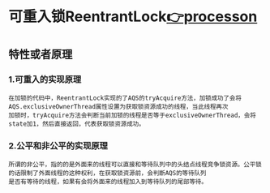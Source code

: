 # 可重入锁ReentrantLock[👉processon](https://www.processon.com/view/link/65d702a69efaa83afcc88700)
## 特性或者原理
### 1.可重入的实现原理
```text
在加锁的代码中，ReentrantLock实现的了AQS的tryAcquire方法，加锁成功了会将AQS.exclusiveOwnerThread属性设置为获取锁资源成功的线程，当此线程再次
加锁时，tryAcquire方法会判断当前加锁的线程是否等于exclusiveOwnerThread，会将state加1，然后直接返回，代表获取锁资源成功。
```
### 2.公平和非公平的实现原理
```text
所谓的非公平，指的的是外面来的线程可以直接和等待队列中的头结点线程竞争锁资源。公平锁的话限制了外面线程的这种权利，在获取锁资源前，会判断AQS的等待队列
是否有等待的线程，如果有会将外面来的线程加入到等待队列的尾部等待。
```